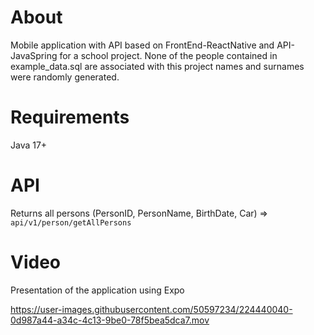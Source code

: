 # About
Mobile application with API based on FrontEnd-ReactNative and API-JavaSpring for a school project.
None of the people contained in example_data.sql are associated with this project names and surnames were randomly generated.

# Requirements
Java 17+

# API
Returns all persons (PersonID, PersonName, BirthDate, Car) => 
``api/v1/person/getAllPersons``

# Video
Presentation of the application using Expo

https://user-images.githubusercontent.com/50597234/224440040-0d987a44-a34c-4c13-9be0-78f5bea5dca7.mov

